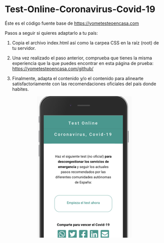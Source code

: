 # Test-Online-Coronavirus-Covid-19


Éste es el código fuente base de https://yometesteoencasa.com

Pasos a seguir si quieres adaptarlo a tu país:

1. Copia el archivo index.html así como la carpea CSS en la raíz (root) de tu servidor.

2. Una vez realizado el paso anterior, comprueba que tienes la misma experiencia que la que puedes encontrar en esta página de prueba: https://yometesteoencasa.com/github/

3. Finalmente, adapta el contenido y/o el contenido para alinearte satisfactoriamente con las recomendaciones oficiales del país donde habites.

<p align="center">
<img src="image-readme.png" alt="Imágen YoMeTesteoEnCasa" width="300" height="auto"/>
</p>
